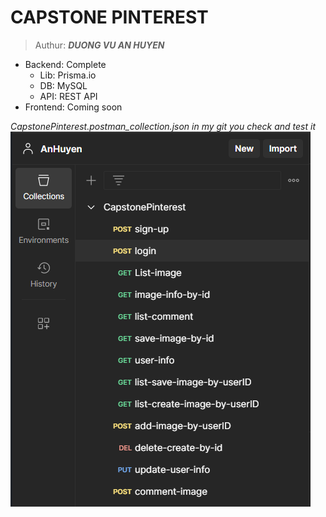 # CAPSTONE PINTEREST

> Authur: ***DUONG VU AN HUYEN***

- Backend: Complete
    * Lib: Prisma.io
    * DB: MySQL
    * API: REST API
- Frontend: Coming soon

*CapstonePinterest.postman_collection.json in my git you check and test it*
![Capstons Pinterest](./public/imgs/capstone-pinterest.png)



